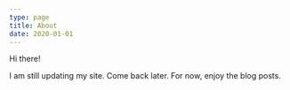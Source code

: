 ```yaml
---
type: page
title: About
date: 2020-01-01
---
```


Hi there!

I am still updating my site. Come back later. For now, enjoy the blog posts.

